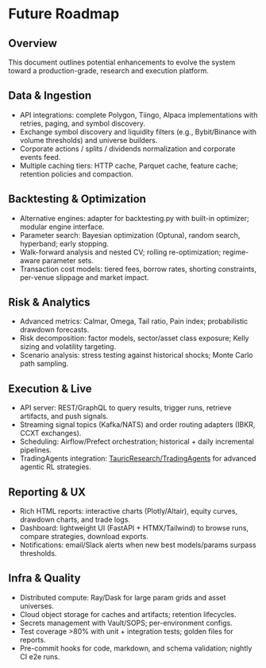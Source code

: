 # Future Roadmap

## Overview

This document outlines potential enhancements to evolve the system toward a production-grade, research and execution platform.

## Data & Ingestion

- API integrations: complete Polygon, Tiingo, Alpaca implementations with retries, paging, and symbol discovery.
- Exchange symbol discovery and liquidity filters (e.g., Bybit/Binance with volume thresholds) and universe builders.
- Corporate actions / splits / dividends normalization and corporate events feed.
- Multiple caching tiers: HTTP cache, Parquet cache, feature cache; retention policies and compaction.

## Backtesting & Optimization

- Alternative engines: adapter for backtesting.py with built-in optimizer; modular engine interface.
- Parameter search: Bayesian optimization (Optuna), random search, hyperband; early stopping.
- Walk-forward analysis and nested CV; rolling re-optimization; regime-aware parameter sets.
- Transaction cost models: tiered fees, borrow rates, shorting constraints, per-venue slippage and market impact.

## Risk & Analytics

- Advanced metrics: Calmar, Omega, Tail ratio, Pain index; probabilistic drawdown forecasts.
- Risk decomposition: factor models, sector/asset class exposure; Kelly sizing and volatility targeting.
- Scenario analysis: stress testing against historical shocks; Monte Carlo path sampling.

## Execution & Live

- API server: REST/GraphQL to query results, trigger runs, retrieve artifacts, and push signals.
- Streaming signal topics (Kafka/NATS) and order routing adapters (IBKR, CCXT exchanges).
- Scheduling: Airflow/Prefect orchestration; historical + daily incremental pipelines.
- TradingAgents integration: [TauricResearch/TradingAgents](https://github.com/TauricResearch/TradingAgents) for advanced agentic RL strategies.

## Reporting & UX

- Rich HTML reports: interactive charts (Plotly/Altair), equity curves, drawdown charts, and trade logs.
- Dashboard: lightweight UI (FastAPI + HTMX/Tailwind) to browse runs, compare strategies, download exports.
- Notifications: email/Slack alerts when new best models/params surpass thresholds.

## Infra & Quality

- Distributed compute: Ray/Dask for large param grids and asset universes.
- Cloud object storage for caches and artifacts; retention lifecycles.
- Secrets management with Vault/SOPS; per-environment configs.
- Test coverage >80% with unit + integration tests; golden files for reports.
- Pre-commit hooks for code, markdown, and schema validation; nightly CI e2e runs.
